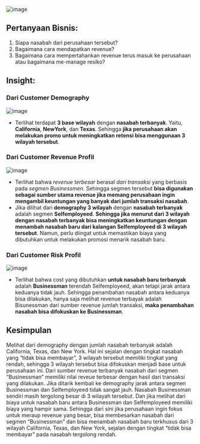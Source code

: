![image](https://github.com/user-attachments/assets/9ced51cb-190d-4103-b97e-92916fd58534)

## Pertanyaan Bisnis:
1.	Siapa nasabah dari perusahaan tersebut?
2.	Bagaimana cara mendapatkan revenue?
3.	Bagaimana cara mempertahankan revenue terus masuk ke perusahaan atau bagaimana me-manage resiko?

## Insight: 
### Dari Customer Demography
![image](https://github.com/user-attachments/assets/3f29a920-b44c-4322-8dac-195f1e1c8774)
+ Terlihat terdapat **3 base wilayah** dengan **nasabah terbanyak**. Yaitu, **California**, **NewYork**, dan **Texas**. Sehingga **jika perusahaan akan melakukan promo untuk meningkatkan retensi bisa menggunaan 3 wilayah tersebut**.

### Dari Customer Revenue Profil
![image](https://github.com/user-attachments/assets/dca26194-a619-4616-ae01-5617dbdb9e5d)
+ Terlihat bahwa *revenue terbesar* berasal *dari transaksi* yang berbasis pada *segmen Businessmen*. Sehingga segmen tersebut **bisa digunakan sebagai sumber utama revenue jika memang perusahaan ingin mengambil keuntungan yang banyak dari jumlah transaksi nasabah**.
+ Jika dilihat dari **demography 3 wilayah** dengan **nasabah terbanyak** adalah segmen **Selfemployeed**. **Sehingga jika menurut dari 3 wilayah dengan nasabah terbanyak bisa meningkatkan keuntungan dengan menambah nasabah baru dari kalangan Selfemployeed di 3 wilayah tersebut**. Namun, perlu diingat untuk memastikan biaya yang dibutuhkan untuk melakukan promosi menarik nasabah baru.

### Dari Customer Risk Profil
![image](https://github.com/user-attachments/assets/af1761c4-c8ec-4546-8f55-e8ca204011c9)
+ Terlihat bahwa cost yang dibutuhkan **untuk nasabah baru terbanyak** adalah **Businessman** terendah Selfemployeed, akan tetapi jarak antara keduanya tidak jauh. Sehingga penambahan nasabah antara keduanya bisa dilakukan, hanya saja melihat revenue terbayak adalah Bisunessman dari sumber revenue jumlah transaksi, **maka penambahan nasabah bisa difokuskan ke Businessman**.

## Kesimpulan
Melihat dari demography dengan jumlah nasabah terbanyak adalah California, Texas, dan New York. Hal ini sejalan dengan tingkat nasabah yang “tidak bisa membayar”, 3 wilayah tersebut memiliki tingkat yang rendah, sehingga 3 wilayah tersebut bisa difokuskan menjadi base untuk perusahaan ini.
Dari sumber revenue terbanyak nasabah dari segmen “Businessman” memiliki nilai reveue terbesar dengan hasil dari transaksi yang dilakukan. Jika ditarik kembali ke demography jarak antara segmen Businessman dan Selfemployeed tidak sangat jauh. Nasabah Businessman sendiri masih tergolong besar di 3 wilayah tersebut. Dan jika melihat dari biaya untuk nasabah baru antara Businessman dan Selfemployeed memiliki biaya yang hampir sama. Sehingga dari sini jika perusahaan ingin fokus untuk meraup revenue yang besar, bisa membesarkan nasabah dari segmen “Businessman” dan bisa menambah nasabah baru terkhusus dari 3 wilayah California, Texas, dan New York, sejalan dengan tingkat “tidak bisa membayar” pada nasabah tergolong rendah.
